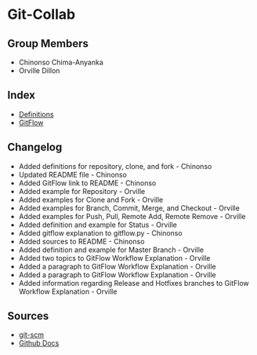 # Git-Collab

## Group Members
* Chinonso Chima-Anyanka
* Orville Dillon

## Index
* [Definitions](https://github.com/ChinonsoChima/Git-Collab/blob/master/main.py)
* [GitFlow](https://github.com/ChinonsoChima/Git-Collab/blob/master/gitflow.py)

## Changelog
* Added definitions for repository, clone, and fork - Chinonso
* Updated README file - Chinonso
* Added GitFlow link to README - Chinonso
* Added example for Repository - Orville
* Added examples for Clone and Fork - Orville
* Added examples for Branch, Commit, Merge, and Checkout - Orville
* Added examples for Push, Pull, Remote Add, Remote Remove - Orville
* Added definition and example for Status - Orville
* Added gitflow explanation to gitflow.py - Chinonso
* Added sources to README - Chinonso
* Added definition and example for Master Branch - Orville
* Added two topics to GitFlow Workflow Explanation - Orville
* Added a paragraph to GitFlow Workflow Explanation - Orville
* Added a paragraph to GitFlow Workflow Explanation - Orville
* Added information regarding Release and Hotfixes branches to GitFlow Workflow Explanation - Orville

## Sources
* [git-scm](https://git-scm.com/)
* [Github Docs](https://docs.github.com/en)

